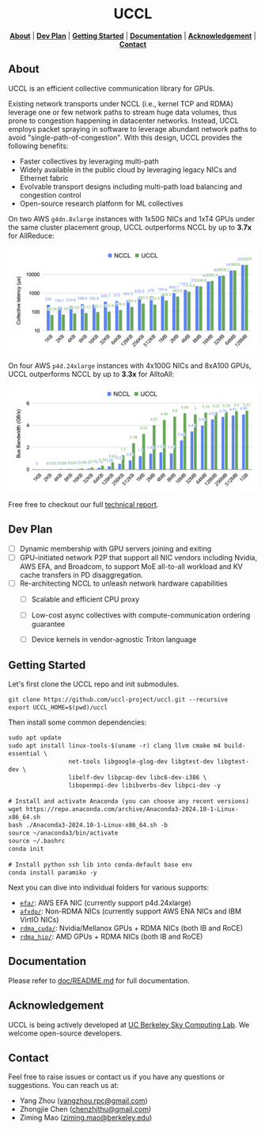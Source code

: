 <div align="center">

# UCCL

<p align="center">
    <a href="#about"><b>About</b></a> | 
    <a href="#dev-plan"><b>Dev Plan</b></a> | 
    <a href="#getting-started"><b>Getting Started</b></a> | 
    <a href="#documentation"><b>Documentation</b></a> | 
    <a href="#acknowledgement"><b>Acknowledgement</b></a> |
    <a href="#contact"><b>Contact</b></a>
</p>

</div>

## About 

UCCL is an efficient collective communication library for GPUs. 

Existing network transports under NCCL (i.e., kernel TCP and RDMA) leverage one or few network paths to stream huge data volumes, thus prone to congestion happening in datacenter networks. Instead, UCCL employs packet spraying in software to leverage abundant network paths to avoid "single-path-of-congestion". With this design, UCCL provides the following benefits: 
* Faster collectives by leveraging multi-path
* Widely available in the public cloud by leveraging legacy NICs and Ethernet fabric
* Evolvable transport designs including multi-path load balancing and congestion control
* Open-source research platform for ML collectives

On two AWS `g4dn.8xlarge` instances with 1x50G NICs and 1xT4 GPUs under the same cluster placement group, UCCL outperforms NCCL by up to **3.7x** for AllReduce: 

![UCCL allreduce performance](./doc/images/allreduce_perf.png)

On four AWS `p4d.24xlarge` instances with 4x100G NICs and 8xA100 GPUs, UCCL outperforms NCCL by up to **3.3x** for AlltoAll: 

![UCCL allreduce performance](./doc/images/alltoall_perf.png)

Free free to checkout our full [technical report](https://arxiv.org/pdf/2504.17307).

## Dev Plan

- [ ] Dynamic membership with GPU servers joining and exiting
- [ ] GPU-initiated network P2P that support all NIC vendors including Nvidia, AWS EFA, and Broadcom, to support MoE all-to-all workload and KV cache transfers in PD disaggregation. 
- [ ] Re-architecting NCCL to unleash network hardware capabilities
  - [ ] Scalable and efficient CPU proxy
  - [ ] Low-cost async collectives with compute-communication ordering guarantee
  - [ ] Device kernels in vendor-agnostic Triton language


## Getting Started

Let's first clone the UCCL repo and init submodules. 
```shell
git clone https://github.com/uccl-project/uccl.git --recursive
export UCCL_HOME=$(pwd)/uccl
```

Then install some common dependencies: 
```shell
sudo apt update
sudo apt install linux-tools-$(uname -r) clang llvm cmake m4 build-essential \
                 net-tools libgoogle-glog-dev libgtest-dev libgtest-dev \
                 libelf-dev libpcap-dev libc6-dev-i386 \
                 libopenmpi-dev libibverbs-dev libpci-dev -y

# Install and activate Anaconda (you can choose any recent versions)
wget https://repo.anaconda.com/archive/Anaconda3-2024.10-1-Linux-x86_64.sh
bash ./Anaconda3-2024.10-1-Linux-x86_64.sh -b
source ~/anaconda3/bin/activate
source ~/.bashrc
conda init

# Install python ssh lib into conda-default base env
conda install paramiko -y
```

Next you can dive into individual folders for various supports: 
* [`efa/`](./efa/README.md): AWS EFA NIC (currently support p4d.24xlarge)
* [`afxdp/`](./afxdp/README.md): Non-RDMA NICs (currently support AWS ENA NICs and IBM VirtIO NICs)
* [`rdma_cuda/`](./rdma_cuda/README.md): Nvidia/Mellanox GPUs + RDMA NICs (both IB and RoCE)
* [`rdma_hip/`](./rdma_hip/README.md): AMD GPUs + RDMA NICs (both IB and RoCE)

## Documentation

Please refer to [doc/README.md](./doc/README.md) for full documentation.

## Acknowledgement

UCCL is being actively developed at [UC Berkeley Sky Computing Lab](https://sky.cs.berkeley.edu/). We welcome open-source developers. 

## Contact
Feel free to raise issues or contact us if you have any questions or suggestions. You can reach us at: 
* Yang Zhou (yangzhou.rpc@gmail.com)
* Zhongjie Chen (chenzhjthu@gmail.com)
* Ziming Mao (ziming.mao@berkeley.edu)
